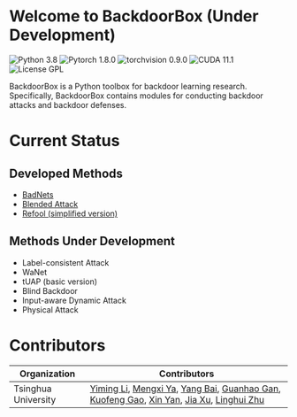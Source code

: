 # Welcome to BackdoorBox (Under Development)
![Python 3.8](https://img.shields.io/badge/python-3.8-DodgerBlue.svg?style=plastic)
![Pytorch 1.8.0](https://img.shields.io/badge/pytorch-1.8.0-DodgerBlue.svg?style=plastic)
![torchvision 0.9.0](https://img.shields.io/badge/torchvision-0.9.0-DodgerBlue.svg?style=plastic)
![CUDA 11.1](https://img.shields.io/badge/cuda-11.1-DodgerBlue.svg?style=plastic)
![License GPL](https://img.shields.io/badge/license-GPL-DodgerBlue.svg?style=plastic)

BackdoorBox is a Python toolbox for backdoor learning research. Specifically, BackdoorBox contains modules for conducting backdoor attacks and backdoor defenses.  



# Current Status

## Developed Methods

- [BadNets](https://github.com/THUYimingLi/BackdoorBox/blob/main/core/attacks/BadNets.py)
- [Blended Attack](https://github.com/THUYimingLi/BackdoorBox/blob/main/core/attacks/Blended.py)
- [Refool (simplified version)](https://github.com/THUYimingLi/BackdoorBox/blob/main/core/attacks/Refool.py)

## Methods Under Development

- Label-consistent Attack
- WaNet
- tUAP (basic version)
- Blind Backdoor
- Input-aware Dynamic Attack
- Physical Attack


# Contributors

| Organization        | Contributors                                                 |
| ------------------- | ------------------------------------------------------------ |
| Tsinghua University | [Yiming Li](http://liyiming.tech/), [Mengxi Ya](https://github.com/yamengxi), [Yang Bai](https://scholar.google.com/citations?user=wBH_Q1gAAAAJ&hl=zh-CN), [Guanhao Gan](), [Kuofeng Gao](), [Xin Yan](), [Jia Xu](), [Linghui Zhu](https://github.com/zlh-thu) |
